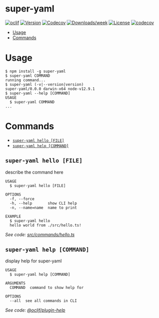 # super-yaml

[![oclif](https://img.shields.io/badge/cli-oclif-brightgreen.svg)](https://oclif.io)
[![Version](https://img.shields.io/npm/v/super-yaml.svg)](https://npmjs.org/package/super-yaml)
[![Codecov](https://codecov.io/gh/doriaviram/super-yaml/branch/master/graph/badge.svg)](https://codecov.io/gh/doriaviram/super-yaml)
[![Downloads/week](https://img.shields.io/npm/dw/super-yaml.svg)](https://npmjs.org/package/super-yaml)
[![License](https://img.shields.io/npm/l/super-yaml.svg)](https://github.com/doriaviram/super-yaml/blob/master/package.json)
[![codecov](https://codecov.io/gh/doriaviram/super-yaml/branch/master/graph/badge.svg?token=D2ZTCVDOX1)](https://codecov.io/gh/doriaviram/super-yaml)

<!-- toc -->

- [Usage](#usage)
- [Commands](#commands)
<!-- tocstop -->

# Usage

<!-- usage -->

```sh-session
$ npm install -g super-yaml
$ super-yaml COMMAND
running command...
$ super-yaml (-v|--version|version)
super-yaml/0.0.0 darwin-x64 node-v12.9.1
$ super-yaml --help [COMMAND]
USAGE
  $ super-yaml COMMAND
...
```

<!-- usagestop -->

# Commands

<!-- commands -->

- [`super-yaml hello [FILE]`](#super-yaml-hello-file)
- [`super-yaml help [COMMAND]`](#super-yaml-help-command)

## `super-yaml hello [FILE]`

describe the command here

```
USAGE
  $ super-yaml hello [FILE]

OPTIONS
  -f, --force
  -h, --help       show CLI help
  -n, --name=name  name to print

EXAMPLE
  $ super-yaml hello
  hello world from ./src/hello.ts!
```

_See code: [src/commands/hello.ts](https://github.com/doriaviram/super-yaml/blob/v0.0.0/src/commands/hello.ts)_

## `super-yaml help [COMMAND]`

display help for super-yaml

```
USAGE
  $ super-yaml help [COMMAND]

ARGUMENTS
  COMMAND  command to show help for

OPTIONS
  --all  see all commands in CLI
```

_See code: [@oclif/plugin-help](https://github.com/oclif/plugin-help/blob/v3.2.2/src/commands/help.ts)_

<!-- commandsstop -->
